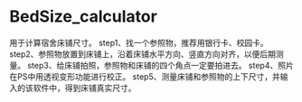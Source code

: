 # BedSize_calculator
用于计算宿舍床铺尺寸。
step1、找一个参照物，推荐用银行卡、校园卡。
step2、参照物放置到床铺上，沿着床铺水平方向、竖直方向对齐，以便后期测量。
step3、给床铺拍照，参照物和床铺的四个角点一定要拍进去。
step4、照片在PS中用透视变形功能进行校正。
step5、测量床铺和参照物的上下尺寸，并输入的该软件中，得到床铺真实尺寸。
